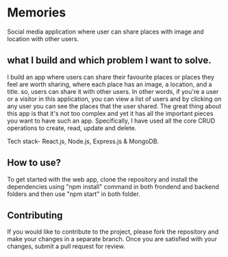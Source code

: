 # Memories

Social media application where user can share places with image and location with other users.

## what I build and which problem I want to solve.

I build an app where users can share their favourite places or places they feel are worth sharing, where each place has an image, a location, and a title. so, users can share it with other users.
In other words, if you're a user or a visitor in this application, you can view a list of users and by clicking on any user you can see the places that the user shared.
The great thing about this app is that it's not too complex and yet it has all the important pieces
you want to have such an app.
Specifically, I have used all the core CRUD operations to create, read, update and delete.

Tech stack- React.js, Node.js, Express.js & MongoDB.

## How to use?

To get started with the web app, clone the repository and install the dependencies using "npm install" command in both frondend and backend folders and then use "npm start" in both folder.

## Contributing

If you would like to contribute to the project, please fork the repository and make your changes in a separate branch. Once you are satisfied with your changes, submit a pull request for review.
